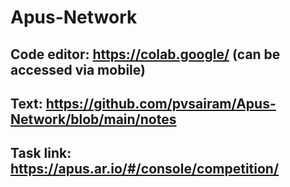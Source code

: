 # Apus-Network

## Code editor: https://colab.google/ (can be accessed via mobile)

## Text: https://github.com/pvsairam/Apus-Network/blob/main/notes

## Task link: https://apus.ar.io/#/console/competition/
